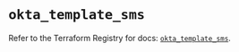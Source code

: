 # `okta_template_sms`

Refer to the Terraform Registry for docs: [`okta_template_sms`](https://registry.terraform.io/providers/okta/okta/4.12.0/docs/resources/template_sms).
